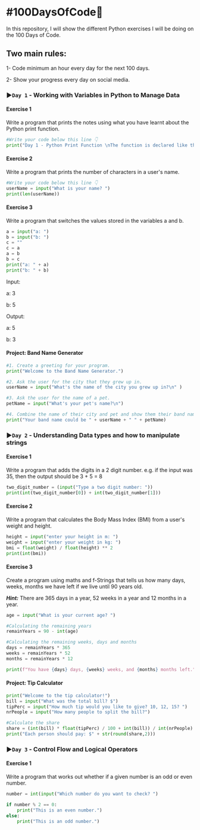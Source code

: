 # #100DaysOfCode🐍
In this repository, I will show the different Python exercises I will be doing on the 100 Days of Code.

## Two main rules:
1- Code minimum an hour every day for the next 100 days.

2- Show your progress every day on social media.

### :arrow_forward:`Day 1` - Working with Variables in Python to Manage Data
#### Exercise 1
Write a program that prints the notes using what you have learnt about the Python print function.
```python
#Write your code below this line 👇
print("Day 1 - Python Print Function \nThe function is declared like this: \nprint('what to print')")
```
#### Exercise 2
Write a program that prints the number of characters in a user's name.

```python
#Write your code below this line 👇
userName = input("What is your name? ")
print(len(userName))
```
#### Exercise 3
Write a program that switches the values stored in the variables a and b.

```python
a = input("a: ")
b = input("b: ")
c = ""
c = a 
a = b 
b = c
print("a: " + a)
print("b: " + b)
```
Input:

a: 3

b: 5

Output:

a: 5

b: 3

#### Project: Band Name Generator

```python
#1. Create a greeting for your program.
print("Welcome to the Band Name Generator.")

#2. Ask the user for the city that they grew up in.
userName = input("What's the name of the city you grew up in?\n" )

#3. Ask the user for the name of a pet.
petName = input("What's your pet's name?\n")

#4. Combine the name of their city and pet and show them their band name.
print("Your band name could be " + userName + " " + petName)
```

### :arrow_forward:`Day 2` - Understanding Data types and how to manipulate strings

#### Exercise 1
Write a program that adds the digits in a 2 digit number. e.g. if the input was 35, then the output should be 3 + 5 = 8

```python
two_digit_number = (input("Type a two digit number: "))
print(int(two_digit_number[0]) + int(two_digit_number[1]))
```

#### Exercise 2
Write a program that calculates the Body Mass Index (BMI) from a user's weight and height.

```python
height = input("enter your height in m: ")
weight = input("enter your weight in kg: ")
bmi = float(weight) / float(height) ** 2
print(int(bmi))
```

#### Exercise 3
Create a program using maths and f-Strings that tells us how many days, weeks, months we have left if we live until 90 years old.

***Hint:*** There are 365 days in a year, 52 weeks in a year and 12 months in a year.

```python
age = input("What is your current age? ")

#Calculating the remaining years
remainYears = 90 - int(age)

#Calculating the remaining weeks, days and months
days = remainYears * 365
weeks = remainYears * 52
months = remainYears * 12

print(f"You have {days} days, {weeks} weeks, and {months} months left.")
```
#### Project: Tip Calculator

```python
print("Welcome to the tip calculator!")
bill = input("What was the total bill? $")
tipPerc = input("How much tip would you like to give? 10, 12, 15? ")
nrPeople = input("How many people to split the bill?")

#Calculate the share
share = (int(bill) * float(tipPerc) / 100 + int(bill)) / int(nrPeople)
print("Each person should pay: $" + str(round(share,2)))
```

### :arrow_forward:`Day 3` - Control Flow and Logical Operators

#### Exercise 1
Write a program that works out whether if a given number is an odd or even number.
```python
number = int(input("Which number do you want to check? ")

if number % 2 == 0:
    print("This is an even number.")
else:
    print("This is an odd number.")    
```    

